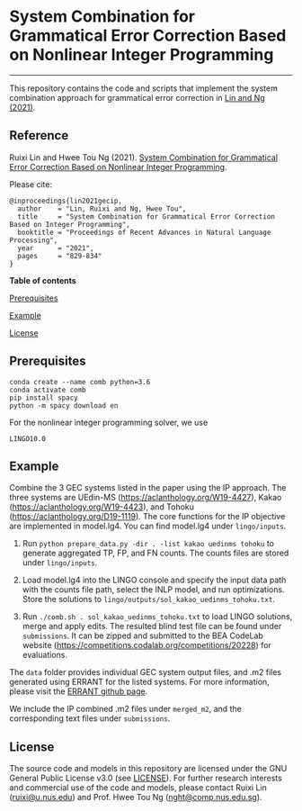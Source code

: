 # System Combination for Grammatical Error Correction Based on Nonlinear Integer Programming
-------------------------------------------

This repository contains the code and scripts that implement the system combination approach for grammatical error correction in [Lin and Ng (2021)](#reference).

## Reference
Ruixi Lin and Hwee Tou Ng (2021). 
[System Combination for Grammatical Error Correction Based on Nonlinear Integer Programming](https://ranlp.org/ranlp2021/proceedings.pdf). 

Please cite: 
```
@inproceedings{lin2021gecip,
  author    = "Lin, Ruixi and Ng, Hwee Tou",
  title     = "System Combination for Grammatical Error Correction Based on Integer Programming",
  booktitle = "Proceedings of Recent Advances in Natural Language Processing",
  year      = "2021",
  pages     = "829-834"
}

```

**Table of contents**

[Prerequisites](#prerequisites)

[Example](#example)

[License](#license)


## Prerequisites

```
conda create --name comb python=3.6
conda activate comb
pip install spacy
python -m spacy download en
```

For the nonlinear integer programming solver, we use 

```
LINGO10.0
```


## Example

Combine the 3 GEC systems listed in the paper using the IP approach. The three systems are UEdin-MS (https://aclanthology.org/W19-4427), Kakao (https://aclanthology.org/W19-4423), and Tohoku (https://aclanthology.org/D19-1119). The core functions for the IP objective are implemented in model.lg4. You can find model.lg4 under `lingo/inputs`.

1. Run `python prepare_data.py -dir . -list kakao uedinms tohoku` to generate aggregated TP, FP, and FN counts. The counts files are stored under `lingo/inputs`.

2. Load model.lg4 into the LINGO console and specify the input data path with the counts file path, select the INLP model, and run optimizations. Store the solutions to `lingo/outputs/sol_kakao_uedinms_tohoku.txt`.

3. Run `./comb.sh . sol_kakao_uedinms_tohoku.txt` to load LINGO solutions, merge and apply edits. The resulted blind test file can be found under `submissions`. It can be zipped and submitted to the BEA CodeLab website (https://competitions.codalab.org/competitions/20228) for evaluations.


The `data` folder provides individual GEC system output files, and .m2 files generated using ERRANT for the listed systems. For more information, please visit the [ERRANT github page](https://github.com/chrisjbryant/errant).

We include the IP combined .m2 files under `merged_m2`, and the corresponding text files under `submissions`.


## License
The source code and models in this repository are licensed under the GNU General Public License v3.0 (see [LICENSE](LICENSE)). For further research interests and commercial use of the code and models, please contact Ruixi Lin (ruixi@u.nus.edu) and Prof. Hwee Tou Ng (nght@comp.nus.edu.sg).


